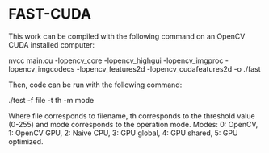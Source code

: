 # FAST-CUDA

This work can be compiled with the following command on an OpenCV CUDA installed computer:

nvcc main.cu -lopencv\_core -lopencv\_highgui -lopencv\_imgproc -lopencv\_imgcodecs -lopencv\_features2d -lopencv\_cudafeatures2d -o ./fast

Then, code can be run with the following command:

./test -f file -t th -m mode

Where file corresponds to filename, th corresponds to the threshold value (0-255) and mode corresponds to the operation mode. 
Modes: 0: OpenCV, 1: OpenCV GPU, 2: Naive CPU, 3: GPU global, 4: GPU shared, 5: GPU optimized.
